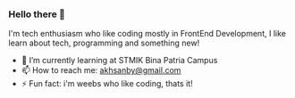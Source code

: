 ### Hello there 👋
I'm tech enthusiasm who like coding mostly in FrontEnd Development, I like learn about tech, programming and something new!

- 🌱 I’m currently learning at STMIK Bina Patria Campus
- 📫 How to reach me: akhsanby@gmail.com
- ⚡ Fun fact: i'm weebs who like coding, thats it!

